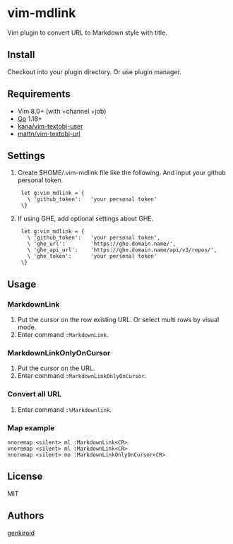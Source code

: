 # vim-mdlink

Vim plugin to convert URL to Markdown style with title.

## Install

Checkout into your plugin directory. Or use plugin manager.

## Requirements

* Vim 8.0+ (with +channel +job)
* [Go](https://golang.org/) 1.18+
* [kana/vim-textobj-user](https://github.com/kana/vim-textobj-user)
* [mattn/vim-textobj-url](https://github.com/mattn/vim-textobj-url)

## Settings

1. Create $HOME/.vim-mdlink file like the following. And input your github personal token.

        let g:vim_mdlink = {
          \ 'github_token':   'your personal token'
        \}

1. If using GHE, add optional settings about GHE.

        let g:vim_mdlink = {
          \ 'github_token':   'your personal token',
          \ 'ghe_url':        'https://ghe.domain.name/',
          \ 'ghe_api_url':    'https://ghe.domain.name/api/v3/repos/',
          \ 'ghe_token':      'your personal token'
        \}

## Usage

### MarkdownLink

1. Put the cursor on the row existing URL. Or select multi rows by visual mode.
1. Enter command `:MarkdownLink`.

### MarkdownLinkOnlyOnCursor

1. Put the cursor on the URL.
1. Enter command `:MarkdownLinkOnlyOnCursor`.

### Convert all URL

1. Enter command `:%Markdownlink`.

### Map example

```
nnoremap <silent> ml :MarkdownLink<CR>
vnoremap <silent> ml :MarkdownLink<CR>
nnoremap <silent> mo :MarkdownLinkOnlyOnCursor<CR>
```

## License

MIT

## Authors

[genkiroid](https://github.com/genkiroid)

